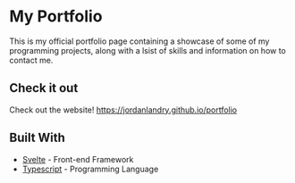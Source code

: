# My Portfolio
This is my official portfolio page containing a showcase of some of my programming projects, along with a lsist of skills and information on how to contact me.


## Check it out
Check out the website! https://jordanlandry.github.io/portfolio

## Built With
- [Svelte](https://svelte.dev/) - Front-end Framework
- [Typescript](https://www.typescriptlang.org/) - Programming Language

